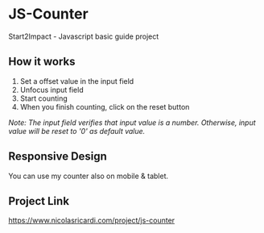 # JS-Counter
Start2Impact - Javascript basic guide project

## How it works

 1. Set a offset value in the input field 
 2. Unfocus input field
 3. Start counting
 4. When you finish counting, click on the reset button

*Note: The input field verifies that input value is a number. Otherwise, input value will be reset to '0' as default value.*

## Responsive Design
You can use my counter also on mobile & tablet.

## Project Link
https://www.nicolasricardi.com/project/js-counter
